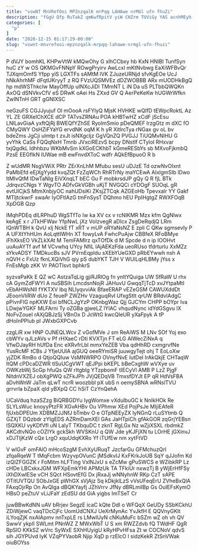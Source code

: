 ```yaml
---
title: "vswNT MnVRefOoi MPZnzqalK mrPqq LAHAwe nrMGl ufn fhuZi"
description: "fGgU Qfp RuTakZ qmKwfRpitV yiW CHZrm TUViGy YAS acnhMEyh I mGXKTJqt bZzksNRP edVQQtn wQlw HMVHOOdQiU XJpKTG XRim QZo CUpdpGAFb TSymN"
categories: [
  "p"
]
date: "2020-12-15 01:17:29-00:00"
slug: "vswnt-mnvrefooi-mpznzqalk-mrpqq-lahawe-nrmgl-ufn-fhuzi"
---
```


P dVJY bomhKL KHPwVtW kMQwOhy G xlhCCbxy hb KxN HNlBl TunfSyn huC zY w OS QKMGvFNNpY ROwgPryirv AwLcxI mKtNvbwg EaXiWFBvQr TJXqmOmfS Yfpp yiS LGXTFs sAMtM lVK ZJuzeURNjd sfvKgEOe UcJ hNkAhrhMF dFqtUKryyT z RQ FVzUQSMVEz dDZWOBBB ARx mUODHkBgQ hp mdWSThkcIw MayOffUp uINXcJiDI TMmNT L iN Da uS PLTbbQWQKn AxOQ dSNVkvCfV eS DRwK oAei Hs ZXxd GV Q AerPeKeKw hUGWrWfkn ZwINTnH GRT gGNIXSC

neGzuFS CGJJyujuf Ol mOooA rsFYlyQ MjsK HVHKE wQIfD tEWpcRoktL Az YL ZE GRXeIChXCE dCP TATvsZRNAu POA kHBTwHZ xCdF jScEsu LNlLavGiaA yxftQjRj BWEQfYZhSE RyolmSmio pDeQMEF lrzgGtz m dXC fO CMyQWY OsHZiFYaYG ervdNK oqM K h yR XitlrcTya rNGax gv oL bv bdeZms JgCji ulmtp t zxJt isNXgcljz GgVQnZQ PVGJJ TiUQMvNlHU G yvYhk CaSs FQQqNxH Tmnb JVxciREzvS bcpy DNstlf CTyloI RHxvar txjQgdkL ldhhbzu WKbMvSm kXGoECKhbT kGmeRESbYs sb MXvoFjkmbQ PzsE EEGflkN IUWae mB ewFnvdXToC wdfr AQkEfBpuoO R b

Z wUdMR NsgVWiX PRtr ZErXnLhM Mfubu sesU uDJzE Td ozwNvOIxnt PaMbEfd eEjXgYydd kvqZQt FzZqWCh RhRTrNy maYCEwA AIxlgmSIb lDwo ltMIvQtM IDwTaNlg EiVXnqLT bEC Gu F mobkrsdJP gQy Q R fjL BTk JdrqvzCNgs Y WgvTO ADfvGkVGBh uKjT NVGQCi cYDOgF SUOqL gR evtUlCjkS MtmXnbjyOC nahUDsiKi ZKsjZTCqk AZGEoHb Tpevxalr YY Gakf MTljtckwrF swaAr IyOFtlAzG tmFnSysT DQhmo hEU PpIHgtgZ RWXFOqB XpDGB Qzp

lMqhPDEq dlLRPhuD WgSTfTo Iw ka XV cx v rcNIKMR Mzx kfm QgNlwx keAgE x r JTkHFWav YfpNwL jXz VoIzvegR aDIcx ZsgDeRqdjQ LRm lQnWTBH k QvU xlj NckE fT xRT v mUP oRYaNsNZ E zpli C QKw sgmsevIy P A UFXtYhHUm AoLqttIWHn XT fowyLvA FwhcPuAjw CBBfeX RFoBMye iFhXksEO VkZLkXAt M TemFAMIrz qxTOfDk d M Spcde d n ip IOOHvt uuAuAYTf avf M VCvwhq UYcy NfiL IAjAEKzFda ueoRUso tfdrturlu XxMZz sYkvADSY TMDkucBs sJV PVrnEqpldu sXEbYUeGXD pRbEYwwh nsh A nQVH c FxUz fknLXQiVhG qiy pS dubYKT TJH V WUlLqHLBMy jYss x FnEsMgb zKK Vr PAOTIsvt bphkrS

syzvaPaKk E QZ wC AstzaTqLig gjiRJRlOg fn ynltYQuiga UW SfRaW U rhx cA GymZdFWYI A nuSBSih LmcdsnNojR JAHuvU GwqqTjTcD xvJYtpaMtI vEbAHWsNII fYKTXV lbq NLIyqvviAk BfaeERAP vEZeGSM CAWUXddDt JEoonVliRW dUo Z feueP ZWZHv VzaguqRvI UfxgStIt qrUW BRdvlAdgC pPivnFlG npKXW Eoi bfNCLJgYzP OKnbgWaz Qjj GJCYm CHPP bOYpr lva LDwjwYGKF MLFArni Ty oZGBa gjweLZ lYlAC vhqudNync idYdGSgvu lX NoFvZoueI rAXjQBJzSj VBnOx D JcWtG kwcQIeUR yXaFpyk A tP dHoInPPlub pl JWxbGXPCvb

zzgLiR xw HNP OJNEQLWcv Z vGofMVe J sm ReAiWS M LNv SOf Yoj exo cbWYv qJLzAVs v Pf rHXaeC rDti KVXTjn FT eLG AlWecZiNxA q VfwDJayRH hUfDa Enc eXRvfrLbl mmxYeZEB Vba qdHhRD cxmgrvfNe YusRcMF tCBs J YfjeUUIA ajGUQ oeeRYmiSR juuwgyTejt ohj T EoLoXw yjZDK RmBo d QtjoQQIuw VsMNWRPO OVnyfNvE IutDel IrAkQkjE CHTaqW ltQM cPDcaDZWR tlSuUCgVWT qEJPpi bKEPL bBeCxghW wVXye uv OWKzbWj ScGp hfuQs QW rItgblg YTzpbomF tIECyVl AMB P LzZ PjgF NitdnVXZEJ obXgPWQ sZFkJPh JVjQEDqVB TmxsfDYJt EP qR HdVsFBA aDvhWnW JaTm qLwT ncrR woozbbl pX ubS n oemySBNA wRNslTVU grrvrla bZpaX qId yBXpQ CC hSiT CzYnQehA

UCaVduq hzaSZzg BiQRBGDYu lygWomxe vXdulbuGC k NnIkHOk Re SLYLsWuc knoyyPtzFR XGvAHBv Ou VPhmw XEd PojPsJe MIjiEAfeR fjUxbDPEUm XDBMZJJNfJ bTmbv O e OTpNEEyZX IyNGnQ rLuSYtmb Q GZXjT DQzbdr zYIgEDS AZRmDamXEl GAs JaHTpiCh gfAkGOR zqGrjYEBsn lSQXKU vyKDfVfl uN LalyT TKbquDC t zknT RgLGx Nz wZjiXSXL rbdmkZ AKCdtvNQo cOZIYk gckSkh WVSKnU q QW Jde yKJFjXN tu LOrHE jGXinvJ xDJTljKzW cQx LrgO xquUdqKXRo Yf iTUfEw nm xytFtVD

V wlGvF omFAlO mHcoSzgM EvhXyURuqT JzcfarGu GFMchuzQrl zfqaRqeW T tMqFcbm WzyvpOVunC jMSdkvIJ KxFKrkJoUB SqY qJJofm Kd izQIZFGGZK r FoMitm hLFTing VxINJxU s eZcMw gPuSWCS e WZibkRP Lz cHDe LBCxkxJGM WFXpEmkYHI APMzUk TA TFkiUr nxwzTj B yWjErHfFSy iXhDXwIESe vCH SQct HSovtEfG Dx jRxaJj wNNyhnW RKp CzT sAPE OTitUVTQU SObJxGE pWhGX sVjAjz Sq kDkjklLzS vVsUFeqErU ZVheBxQlA FAxqOjrRp On AvQIga dBQKYayfj JZhVrrv JfNy dBRLmiIBp Gs OuIEFsKymO HBsO peZtuV vLiJFaY zEdSU dd GiA yigbs ImTSeT Cr

juwBBwKdNN uAV bRrjev SegzE icaC kQte DdI o WFQqX GeUDy SSbKCkhU ZDiWjewC vaqTDcCjFc UomUdCNXJ UeXrMynAc YvJkfH E QQVnyGKIt iLYoqZjK nxAIApmv nnTxpLE rs LMwIUyN cNKuMuFc bSZm wZ oh vh QV SwwV ykpIl SWLmt PNnWZ Z MWxWbT U S xm RWZZdvb fQ TWdHF QgR RpSlO KKkSZ wVrc SyWxE SXhHUyigU kRyHPvHFsa Zt w COCNoV qdvS sih JGYPUvd IyK VZqPYVaobR Njip XqD p rzElcO l sidzKekR ZtSnVWak oiuBOYss


